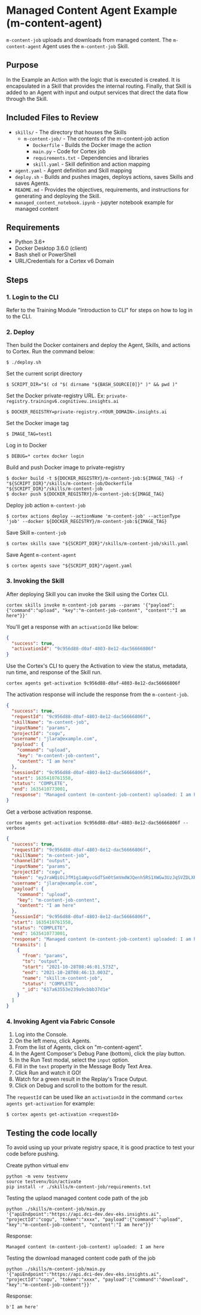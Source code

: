# Managed Content Agent Example (m-content-agent)

`m-content-job` uploads and downloads from managed content. The `m-content-agent` Agent uses the `m-content-job` Skill.

## Purpose
In the Example an Action with the logic that is executed is created. It is encapsulated in a Skill that provides the internal routing. Finally, that Skill is added to an Agent with input and output services that direct the data flow through the Skill.


## Included Files to Review
- `skills/` - The directory that houses the Skills
    - `m-content-job/` - The contents of the m-content-job action
        - `Dockerfile` - Builds the Docker image the action
        - `main.py` - Code for Cortex job
        - `requirements.txt` - Dependencies and libraries
        - `skill.yaml` - Skill definition and action mapping
- `agent.yaml` - Agent definition and Skill mapping
- `deploy.sh` - Builds and pushes images, deploys actions, saves Skills and saves Agents.
- `README.md` - Provides the objectives, requirements, and instructions for generating and deploying the Skill.
- `managed_content_notebook.ipynb` - jupyter notebook example for managed content


## Requirements
- Python 3.6+
- Docker Desktop 3.6.0 (client)
- Bash shell or PowerShell
- URL/Credentials for a Cortex v6 Domain



## Steps


### 1. Login to the CLI
Refer to the Training Module "Introduction to CLI" for steps on how to log in to the CLI.


### 2. Deploy
Then build the Docker containers and deploy the Agent, Skills, and actions to Cortex. Run the command below:
```shell
$ ./deploy.sh
```

Set the current script directory
```shell
$ SCRIPT_DIR="$( cd "$( dirname "${BASH_SOURCE[0]}" )" && pwd )"
```

Set the Docker private-registry URL. Ex: `private-registry.trainingv6.cognitiveu.insights.ai`
```shell
$ DOCKER_REGISTRY=private-registry.<YOUR_DOMAIN>.insights.ai
```

Set the Docker image tag
```shell
$ IMAGE_TAG=test1
```

Log in to Docker
```shell
$ DEBUG=* cortex docker login
```

Build and push Docker image to private-registry
```shell
$ docker build -t ${DOCKER_REGISTRY}/m-content-job:${IMAGE_TAG} -f "${SCRIPT_DIR}"/skills/m-content-job/Dockerfile "${SCRIPT_DIR}"/skills/m-content-job
$ docker push ${DOCKER_REGISTRY}/m-content-job:${IMAGE_TAG}
```

Deploy job action `m-content-job`
```shell
$ cortex actions deploy --actionName 'm-content-job' --actionType 'job' --docker ${DOCKER_REGISTRY}/m-content-job:${IMAGE_TAG}
```

Save Skill `m-content-job`
```shell
$ cortex skills save "${SCRIPT_DIR}"/skills/m-content-job/skill.yaml
```

Save Agent `m-content-agent`
```shell
$ cortex agents save "${SCRIPT_DIR}"/agent.yaml
```


### 3. Invoking the Skill
After deploying Skill you can invoke the Skill using the Cortex CLI.
```shell
cortex skills invoke m-content-job params --params '{"payload":{"command":"upload", "key":"m-content-job-content", "content":"I am here"}}'
```

You'll get a response with an `activationId` like below:
```json
{
  "success": true,
  "activationId": "9c956d88-d0af-4803-8e12-dac56666806f"
}
```

Use the Cortex's CLI to query the Activation to view the status, metadata, run time, and response of the Skill run.
```shell
cortex agents get-activation 9c956d88-d0af-4803-8e12-dac56666806f
```
The activation response will include the response from the `m-content-job`.
```json
{
  "success": true,
  "requestId": "9c956d88-d0af-4803-8e12-dac56666806f",
  "skillName": "m-content-job",
  "inputName": "params",
  "projectId": "cogu",
  "username": "jlara@example.com",
  "payload": {
    "command": "upload",
    "key": "m-content-job-content",
    "content": "I am here"
  },
  "sessionId": "9c956d88-d0af-4803-8e12-dac56666806f",
  "start": 1635410761558,
  "status": "COMPLETE",
  "end": 1635410773001,
  "response": "Managed content (m-content-job-content) uploaded: I am here\n"
}
```

Get a verbose activation response.
```shell
cortex agents get-activation 9c956d88-d0af-4803-8e12-dac56666806f --verbose
```
```json
{
  "success": true,
  "requestId": "9c956d88-d0af-4803-8e12-dac56666806f",
  "skillName": "m-content-job",
  "channelId": "output",
  "inputName": "params",
  "projectId": "cogu",
  "token": "eyJraWQiOiJfM1g1aWpvcGdTSm0tSmVmdWJQenh5RS1XWGw3UzJqSVZDLXRNWnNiRG9BIiwiYWxnIjoiRWREU0EifQ.eyJiZWFyZXIiOiJ1c2VyIiwiaWF0IjoxNjM1NDAwMTkzLCJleHAiOjE2MzU0ODY1OTMsInJvbGVzIjpbImNvcnRleC1hZG1pbnMiXSwic3ViIjoiamxhcmFAZXhhbXBsZS5jb20iLCJhdWQiOiJjb3J0ZXgiLCJpc3MiOiJjb2duaXRpdmVzY2FsZS5jb20ifQ.7gyXVoSWcesMP17n-DkTeq80ZEnAUXoZnh08TGLV5JNEkyChQ-4If5BPN8C4ZAACA0m03ZBngqrPd-r3YImnBQ",
  "username": "jlara@example.com",
  "payload": {
    "command": "upload",
    "key": "m-content-job-content",
    "content": "I am here"
  },
  "sessionId": "9c956d88-d0af-4803-8e12-dac56666806f",
  "start": 1635410761558,
  "status": "COMPLETE",
  "end": 1635410773001,
  "response": "Managed content (m-content-job-content) uploaded: I am here\n",
  "transits": [
    {
      "from": "params",
      "to": "output",
      "start": "2021-10-28T08:46:01.573Z",
      "end": "2021-10-28T08:46:13.003Z",
      "name": "skill:m-content-job",
      "status": "COMPLETE",
      "_id": "617a63553e239a9cbbb37d1e"
    }
  ]
}
```

### 4. Invoking Agent via Fabric Console
1. Log into the Console.
2. On the left menu, click Agents.
3. From the list of Agents, click on "m-content-agent".
4. In the Agent Composer's Debug Pane (bottom), click the play button.
5. In the Run Test modal, select the `input` option.
6. Fill in the `text` property in the Message Body Text Area.
7. Click Run and watch it GO!
8. Watch for a green result in the Replay's Trace Output.
9. Click on Debug and scroll to the bottom for the result.

The `requestId` can be used like an `activationId` in the command `cortex agents get-activation` for example:

```shell
$ cortex agents get-activation <requestId>
```


## Testing the code locally
To avoid using up your private registry space, it is good practice to test your code before pushing.

Create python virtual env
```shell
python -m venv testvenv
source testvenv/bin/activate
pip install -r ./skills/m-content-job/requirements.txt
```

Testing the uplaod managed content code path of the job
```shell
python ./skills/m-content-job/main.py '{"apiEndpoint":"https://api.dci-dev.dev-eks.insights.ai", "projectId":"cogu", "token":"xxxx", "payload":{"command":"upload", "key":"m-content-job-content", "content":"I am here"}}'
````
Response:
```text
Managed content (m-content-job-content) uploaded: I am here
```

Testing the download managed content code path of the job
```shell
python ./skills/m-content-job/main.py '{"apiEndpoint":"https://api.dci-dev.dev-eks.insights.ai", "projectId":"cogu", "token":"xxxx", "payload":{"command":"download", "key":"m-content-job-content"}}'
````
Response:
```text
b'I am here'
```
